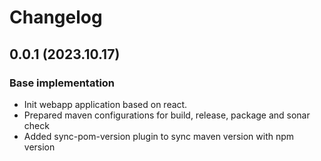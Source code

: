 # Changelog

## 0.0.1 (2023.10.17)

### Base implementation

* Init webapp application based on react.
* Prepared maven configurations for build, release, package and sonar check
* Added sync-pom-version plugin to sync maven version with npm version